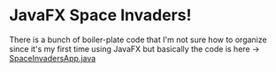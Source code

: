 # JavaFX Space Invaders!
There is a bunch of boiler-plate code that I'm not sure how to organize since it's my first time using JavaFX but basically the code is here -> [SpaceInvadersApp.java](src/main/java/com/invaders/spaceinvaders/SpaceInvadersApp.java)